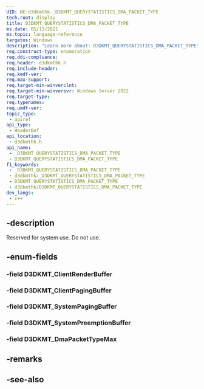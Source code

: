 ```yaml
---
UID: NE:d3dkmthk._D3DKMT_QUERYSTATISTICS_DMA_PACKET_TYPE
tech.root: display
title: D3DKMT_QUERYSTATISTICS_DMA_PACKET_TYPE
ms.date: 05/13/2021
ms.topic: language-reference
targetos: Windows
description: "Learn more about: D3DKMT_QUERYSTATISTICS_DMA_PACKET_TYPE"
req.construct-type: enumeration
req.ddi-compliance: 
req.header: d3dkmthk.h
req.include-header: 
req.kmdf-ver: 
req.max-support: 
req.target-min-winverclnt: 
req.target-min-winversvr: Windows Server 2022
req.target-type: 
req.typenames: 
req.umdf-ver: 
topic_type:
 - apiref
api_type:
 - HeaderDef
api_location:
 - d3dkmthk.h
api_name:
 - _D3DKMT_QUERYSTATISTICS_DMA_PACKET_TYPE
 - D3DKMT_QUERYSTATISTICS_DMA_PACKET_TYPE
f1_keywords:
 - _D3DKMT_QUERYSTATISTICS_DMA_PACKET_TYPE
 - d3dkmthk/_D3DKMT_QUERYSTATISTICS_DMA_PACKET_TYPE
 - D3DKMT_QUERYSTATISTICS_DMA_PACKET_TYPE
 - d3dkmthk/D3DKMT_QUERYSTATISTICS_DMA_PACKET_TYPE
dev_langs:
 - c++
---
```


## -description

Reserved for system use. Do not use.

## -enum-fields

### -field D3DKMT_ClientRenderBuffer

### -field D3DKMT_ClientPagingBuffer

### -field D3DKMT_SystemPagingBuffer

### -field D3DKMT_SystemPreemptionBuffer

### -field D3DKMT_DmaPacketTypeMax

## -remarks

## -see-also

